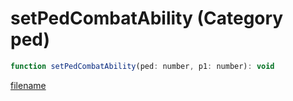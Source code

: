 # setPedCombatAbility (Category ped)

```js
function setPedCombatAbility(ped: number, p1: number): void
```

[filename](setPedCombatAbility_m.md ':include')